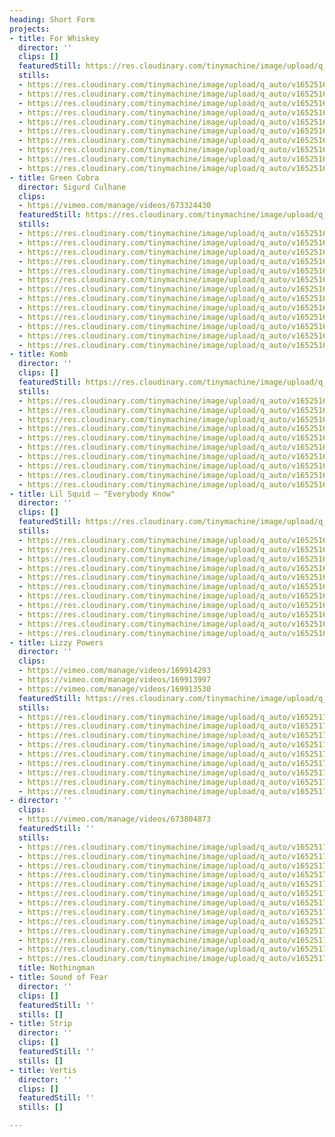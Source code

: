 ```yaml
---
heading: Short Form
projects:
- title: For Whiskey
  director: ''
  clips: []
  featuredStill: https://res.cloudinary.com/tinymachine/image/upload/q_auto/v1652516685/andrew-aiello/portfolio/for-whiskey-10_r4wsbd.jpg
  stills:
  - https://res.cloudinary.com/tinymachine/image/upload/q_auto/v1652516685/andrew-aiello/portfolio/for-whiskey-10_r4wsbd.jpg
  - https://res.cloudinary.com/tinymachine/image/upload/q_auto/v1652516685/andrew-aiello/portfolio/for-whiskey-09_te83eg.jpg
  - https://res.cloudinary.com/tinymachine/image/upload/q_auto/v1652516685/andrew-aiello/portfolio/for-whiskey-08_nivrn8.jpg
  - https://res.cloudinary.com/tinymachine/image/upload/q_auto/v1652516685/andrew-aiello/portfolio/for-whiskey-07_vom7y6.jpg
  - https://res.cloudinary.com/tinymachine/image/upload/q_auto/v1652516685/andrew-aiello/portfolio/for-whiskey-06_tv3y9n.jpg
  - https://res.cloudinary.com/tinymachine/image/upload/q_auto/v1652516684/andrew-aiello/portfolio/for-whiskey-05_ii682j.jpg
  - https://res.cloudinary.com/tinymachine/image/upload/q_auto/v1652516684/andrew-aiello/portfolio/for-whiskey-04_xm9agy.jpg
  - https://res.cloudinary.com/tinymachine/image/upload/q_auto/v1652516684/andrew-aiello/portfolio/for-whiskey-03_iozcsh.jpg
  - https://res.cloudinary.com/tinymachine/image/upload/q_auto/v1652516684/andrew-aiello/portfolio/for-whiskey-02_zo8wra.jpg
  - https://res.cloudinary.com/tinymachine/image/upload/q_auto/v1652516684/andrew-aiello/portfolio/for-whiskey-01_kaip5v.jpg
- title: Green Cobra
  director: Sigurd Culhane
  clips:
  - https://vimeo.com/manage/videos/673324430
  featuredStill: https://res.cloudinary.com/tinymachine/image/upload/q_auto/v1652516746/andrew-aiello/portfolio/green-cobra-13_gvgt7c.jpg
  stills:
  - https://res.cloudinary.com/tinymachine/image/upload/q_auto/v1652516746/andrew-aiello/portfolio/green-cobra-13_gvgt7c.jpg
  - https://res.cloudinary.com/tinymachine/image/upload/q_auto/v1652516747/andrew-aiello/portfolio/green-cobra-12_abxg3f.jpg
  - https://res.cloudinary.com/tinymachine/image/upload/q_auto/v1652516747/andrew-aiello/portfolio/green-cobra-11_ogwgpb.jpg
  - https://res.cloudinary.com/tinymachine/image/upload/q_auto/v1652516747/andrew-aiello/portfolio/green-cobra-10_bkfu3q.jpg
  - https://res.cloudinary.com/tinymachine/image/upload/q_auto/v1652516746/andrew-aiello/portfolio/green-cobra-09_hqfeoc.jpg
  - https://res.cloudinary.com/tinymachine/image/upload/q_auto/v1652516746/andrew-aiello/portfolio/green-cobra-08_bkwwec.jpg
  - https://res.cloudinary.com/tinymachine/image/upload/q_auto/v1652516746/andrew-aiello/portfolio/green-cobra-07_elz7ao.jpg
  - https://res.cloudinary.com/tinymachine/image/upload/q_auto/v1652516746/andrew-aiello/portfolio/green-cobra-06_veo9zp.jpg
  - https://res.cloudinary.com/tinymachine/image/upload/q_auto/v1652516742/andrew-aiello/portfolio/green-cobra-05_qoskqn.jpg
  - https://res.cloudinary.com/tinymachine/image/upload/q_auto/v1652516742/andrew-aiello/portfolio/green-cobra-04_f7srga.jpg
  - https://res.cloudinary.com/tinymachine/image/upload/q_auto/v1652516742/andrew-aiello/portfolio/green-cobra-03_rqkbqs.jpg
  - https://res.cloudinary.com/tinymachine/image/upload/q_auto/v1652516742/andrew-aiello/portfolio/green-cobra-02_rvilp9.jpg
  - https://res.cloudinary.com/tinymachine/image/upload/q_auto/v1652516741/andrew-aiello/portfolio/green-cobra-01_ektji2.jpg
- title: Komb
  director: ''
  clips: []
  featuredStill: https://res.cloudinary.com/tinymachine/image/upload/q_auto/v1652516789/andrew-aiello/portfolio/komb-10_ljno3t.jpg
  stills:
  - https://res.cloudinary.com/tinymachine/image/upload/q_auto/v1652516789/andrew-aiello/portfolio/komb-10_ljno3t.jpg
  - https://res.cloudinary.com/tinymachine/image/upload/q_auto/v1652516789/andrew-aiello/portfolio/komb-09_i3a2gd.jpg
  - https://res.cloudinary.com/tinymachine/image/upload/q_auto/v1652516789/andrew-aiello/portfolio/komb-08_donasg.jpg
  - https://res.cloudinary.com/tinymachine/image/upload/q_auto/v1652516789/andrew-aiello/portfolio/komb-07_p7ihb2.jpg
  - https://res.cloudinary.com/tinymachine/image/upload/q_auto/v1652516787/andrew-aiello/portfolio/komb-06_kf4auh.jpg
  - https://res.cloudinary.com/tinymachine/image/upload/q_auto/v1652516788/andrew-aiello/portfolio/komb-05_b33bnm.jpg
  - https://res.cloudinary.com/tinymachine/image/upload/q_auto/v1652516788/andrew-aiello/portfolio/komb-04_bufw7x.jpg
  - https://res.cloudinary.com/tinymachine/image/upload/q_auto/v1652516788/andrew-aiello/portfolio/komb-03_ohpi1a.jpg
  - https://res.cloudinary.com/tinymachine/image/upload/q_auto/v1652516786/andrew-aiello/portfolio/komb-02_y1j8ve.jpg
  - https://res.cloudinary.com/tinymachine/image/upload/q_auto/v1652516786/andrew-aiello/portfolio/komb-01_pnldfx.jpg
- title: Lil Squid — "Everybody Know"
  director: ''
  clips: []
  featuredStill: https://res.cloudinary.com/tinymachine/image/upload/q_auto/v1652516962/andrew-aiello/portfolio/lil-squid-ek-11_lq2kfb.jpg
  stills:
  - https://res.cloudinary.com/tinymachine/image/upload/q_auto/v1652516962/andrew-aiello/portfolio/lil-squid-ek-11_lq2kfb.jpg
  - https://res.cloudinary.com/tinymachine/image/upload/q_auto/v1652516962/andrew-aiello/portfolio/lil-squid-ek-10_gantzc.jpg
  - https://res.cloudinary.com/tinymachine/image/upload/q_auto/v1652516963/andrew-aiello/portfolio/lil-squid-ek-09_pfkllr.jpg
  - https://res.cloudinary.com/tinymachine/image/upload/q_auto/v1652516963/andrew-aiello/portfolio/lil-squid-ek-08_g2hgls.jpg
  - https://res.cloudinary.com/tinymachine/image/upload/q_auto/v1652516963/andrew-aiello/portfolio/lil-squid-ek-07_l6wykv.jpg
  - https://res.cloudinary.com/tinymachine/image/upload/q_auto/v1652516962/andrew-aiello/portfolio/lil-squid-ek-06_ofedkj.jpg
  - https://res.cloudinary.com/tinymachine/image/upload/q_auto/v1652516963/andrew-aiello/portfolio/lil-squid-ek-05_b8mq2l.jpg
  - https://res.cloudinary.com/tinymachine/image/upload/q_auto/v1652516957/andrew-aiello/portfolio/lil-squid-ek-04_jrrmxn.jpg
  - https://res.cloudinary.com/tinymachine/image/upload/q_auto/v1652516961/andrew-aiello/portfolio/lil-squid-ek-03_y0h9oz.jpg
  - https://res.cloudinary.com/tinymachine/image/upload/q_auto/v1652516956/andrew-aiello/portfolio/lil-squid-ek-02_hvylw7.jpg
  - https://res.cloudinary.com/tinymachine/image/upload/q_auto/v1652516950/andrew-aiello/portfolio/lil-squid-ek-01_vlw552.jpg
- title: Lizzy Powers
  director: ''
  clips:
  - https://vimeo.com/manage/videos/169914293
  - https://vimeo.com/manage/videos/169913997
  - https://vimeo.com/manage/videos/169913530
  featuredStill: https://res.cloudinary.com/tinymachine/image/upload/q_auto/v1652517042/andrew-aiello/portfolio/lizzy-powers-09_fdxaga.jpg
  stills:
  - https://res.cloudinary.com/tinymachine/image/upload/q_auto/v1652517042/andrew-aiello/portfolio/lizzy-powers-09_fdxaga.jpg
  - https://res.cloudinary.com/tinymachine/image/upload/q_auto/v1652517042/andrew-aiello/portfolio/lizzy-powers-08_hetvg3.jpg
  - https://res.cloudinary.com/tinymachine/image/upload/q_auto/v1652517042/andrew-aiello/portfolio/lizzy-powers-07_t4vp6g.jpg
  - https://res.cloudinary.com/tinymachine/image/upload/q_auto/v1652517042/andrew-aiello/portfolio/lizzy-powers-06_sjxuzf.jpg
  - https://res.cloudinary.com/tinymachine/image/upload/q_auto/v1652517042/andrew-aiello/portfolio/lizzy-powers-05_qnqz2n.jpg
  - https://res.cloudinary.com/tinymachine/image/upload/q_auto/v1652517042/andrew-aiello/portfolio/lizzy-powers-04_auf4th.jpg
  - https://res.cloudinary.com/tinymachine/image/upload/q_auto/v1652517041/andrew-aiello/portfolio/lizzy-powers-03_kkrpem.jpg
  - https://res.cloudinary.com/tinymachine/image/upload/q_auto/v1652517041/andrew-aiello/portfolio/lizzy-powers-02_lif4o3.jpg
  - https://res.cloudinary.com/tinymachine/image/upload/q_auto/v1652517042/andrew-aiello/portfolio/lizzy-powers-01_vvknw4.jpg
- director: ''
  clips:
  - https://vimeo.com/manage/videos/673804873
  featuredStill: ''
  stills:
  - https://res.cloudinary.com/tinymachine/image/upload/q_auto/v1652517138/andrew-aiello/portfolio/nothingman-13_whe3nh.jpg
  - https://res.cloudinary.com/tinymachine/image/upload/q_auto/v1652517138/andrew-aiello/portfolio/nothingman-12_jz9vdm.jpg
  - https://res.cloudinary.com/tinymachine/image/upload/q_auto/v1652517138/andrew-aiello/portfolio/nothingman-11_l4op9t.jpg
  - https://res.cloudinary.com/tinymachine/image/upload/q_auto/v1652517138/andrew-aiello/portfolio/nothingman-10_yh9bjk.jpg
  - https://res.cloudinary.com/tinymachine/image/upload/q_auto/v1652517138/andrew-aiello/portfolio/nothingman-09_siag3p.jpg
  - https://res.cloudinary.com/tinymachine/image/upload/q_auto/v1652517136/andrew-aiello/portfolio/nothingman-08_lgd17u.jpg
  - https://res.cloudinary.com/tinymachine/image/upload/q_auto/v1652517137/andrew-aiello/portfolio/nothingman-07_tszema.jpg
  - https://res.cloudinary.com/tinymachine/image/upload/q_auto/v1652517135/andrew-aiello/portfolio/nothingman-06_zwaqfl.jpg
  - https://res.cloudinary.com/tinymachine/image/upload/q_auto/v1652517137/andrew-aiello/portfolio/nothingman-05_wh5jsy.jpg
  - https://res.cloudinary.com/tinymachine/image/upload/q_auto/v1652517138/andrew-aiello/portfolio/nothingman-04_plma3z.jpg
  - https://res.cloudinary.com/tinymachine/image/upload/q_auto/v1652517138/andrew-aiello/portfolio/nothingman-03_ruq93t.jpg
  - https://res.cloudinary.com/tinymachine/image/upload/q_auto/v1652517137/andrew-aiello/portfolio/nothingman-02_u96c7b.jpg
  - https://res.cloudinary.com/tinymachine/image/upload/q_auto/v1652517137/andrew-aiello/portfolio/nothingman-01_wc9q0w.jpg
  title: Nothingman
- title: Sound of Fear
  director: ''
  clips: []
  featuredStill: ''
  stills: []
- title: Strip
  director: ''
  clips: []
  featuredStill: ''
  stills: []
- title: Vertis
  director: ''
  clips: []
  featuredStill: ''
  stills: []

---
```

